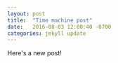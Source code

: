 ```yaml
---
layout: post
title:  "Time machine post"
date:   2016-08-03 12:00:40 -0700
categories: jekyll update
---
```

Here's a new post!
